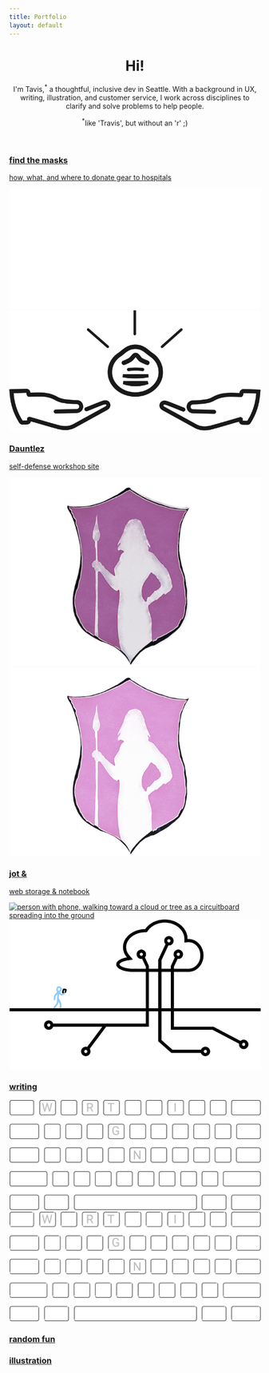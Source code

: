 ```yaml
---
title: Portfolio
layout: default
---
```


<header class="intro"> <!-- introduction -->
  <div class="introContainer">
    <h1 class="introHead display">Hi!</h1>
    <p class="introText">I'm Tavis,<sup class="medEmphTxt">&#42;</sup> a thoughtful, inclusive dev in Seattle. With a background in UX, writing, illustration, and customer service, I work across disciplines to clarify and solve problems to help people.</p>
    <p class="aboutContainer"><sup>&#42;</sup>like 'Travis', but without an 'r' ;)</p>
  </div>
</header>

<section class="studies sideMargin" id="projects"> <!-- wrapper for cards -->
  <article class="card project04">
    <a href="project04.html" class="dispBlock paddingSmB">
      <h1 class="padText leadingOne marginTopZero">find the masks</h1>
      <p class="padText">how, what, and where to donate gear to hospitals</p>
      <div class="projContainer padText"> <!-- center images in grid and add padding to sides -->
        <img src="images/ftm-logo-dk-share.svg" alt="a shining mask above outstreched hands" class="projPic preferDark">
        <img src="images/ftm-logo-lt-share.svg" alt="a shining mask above outstreched hands" class="projPic preferLight">
      </div>
    </a>
  </article>

  <article class="card project03">
    <a href="project03.html" class="dispBlock paddingSmB">
      <h1 class="padText leadingOne marginTopZero">Dauntlez</h1>
      <p class="padText">self-defense workshop site</p>
      <img src="images/dauntDark.png" alt="shield decorated with an amazon carrying a spear" class="projPic preferDark">
      <img src="images/dauntLight.png" alt="shield decorated with an amazon carrying a spear" class="projPic preferLight">
    </a>
  </article>

  <article class="card project01">
    <a href="project01.html" class="dispBlock">
      <h1 class="padText leadingOne marginTopZero">jot &</h1>
      <p class="padText">web storage & notebook</p>
      <img src="images/netWalk.png" alt="person with phone, walking toward a cloud or tree as a circuitboard spreading into the ground" class="projPic preferDark">
      <img src="images/netwalkLight.png" alt="person with phone, walking toward a cloud or tree as a circuitboard spreading into the ground" class="projPic preferLight">
    </a>
  </article>

  <!--
  <article class="card project02">
    <a href="project02.html" class="dispBlock paddingSmB">
      <h1 class="padText leadingOne marginTopZero">bus_hop</h1>
      <p class="padText">mobile transit app</p>
      <img src="" alt="" class="projPic preferDark">
      <img src="" alt="" class="projPic preferLight">
    </a>
  </article>
  -->

  <article class="card writing">
    <a href="writing.html" class="dispBlock paddingSmB">
      <h1 class="padText leadingOne marginTopZero">writing</h1>
      <img src="images/boardDk.svg" alt="keyboard key outlines with letters w r t i g and n shown" class="projPic preferDark paddingSm">
      <img src="images/boardLt.svg" alt="keyboard key outlines with letters w r t i g and n shown" class="projPic preferLight paddingSm">
    </a>
  </article>

  <article class="card fun">
    <a href="random.html" class="bgCover imageLink marginTopZero padBotLg padText">
      <h1 class="leadingOne marginTopZero">random fun</h1>
    </a>
  </article>

  <article class="card illustration">
    <a href="illustration.html" class="bgCover darkLink imageLink writeVert marginTopZero">
      <h1 class="padText leadingOne">illustration</h1>
    </a>
  </article>
</section> <!-- end showcase for cards -->
